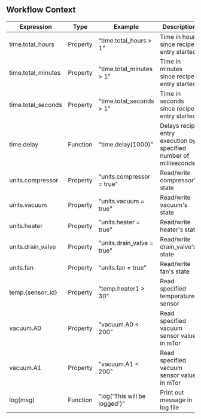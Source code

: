 ## Workflow Context 

Expression|Type|Example|Description
---|---|---|---
time.total_hours|Property|"time.total_hours > 1"|Time in hours since recipe entry started.
time.total_minutes|Property|"time.total_minutes > 1"|Time in minutes since recipe entry started.
time.total_seconds|Property|"time.total_seconds > 1"|Time in seconds since recipe entry started.
time.delay|Function|"time.delay(1000)"|Delays recipe entry execution by specified number of milliseconds
units.compressor|Property|"units.compressor = true"|Read/write compressor's state
units.vacuum|Property|"units.vacuum = true"|Read/write vacuum's state
units.heater|Property|"units.heater = true"|Read/write heater's state
units.drain_valve|Property|"units.drain_valve = true"|Read/write drain_valve's state
units.fan|Property|"units.fan = true"|Read/write fan's state
temp.{sensor_id}|Property|"temp.heater1 > 30"|Read specified temperature sensor
vacuum.A0|Property|"vacuum.A0 < 200"|Read specified vacuum sensor value in mTor
vacuum.A1|Property|"vacuum.A1 < 200"|Read specified vacuum sensor value in mTor
log(msg)|Function|"log('This will be logged')"|Print out message in log file

